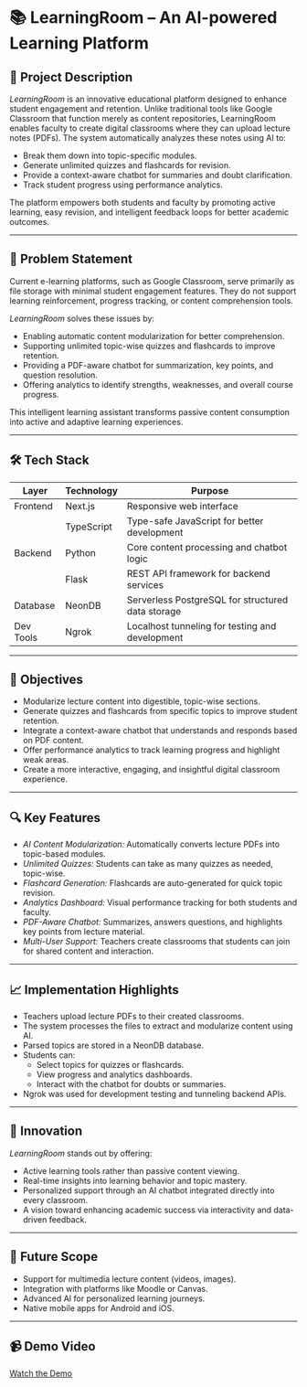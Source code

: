 # 📚 LearningRoom – An AI-powered Learning Platform

## 🚀 Project Description

*LearningRoom* is an innovative educational platform designed to enhance student engagement and retention. Unlike traditional tools like Google Classroom that function merely as content repositories, LearningRoom enables faculty to create digital classrooms where they can upload lecture notes (PDFs). The system automatically analyzes these notes using AI to:

- Break them down into topic-specific modules.
- Generate unlimited quizzes and flashcards for revision.
- Provide a context-aware chatbot for summaries and doubt clarification.
- Track student progress using performance analytics.

The platform empowers both students and faculty by promoting active learning, easy revision, and intelligent feedback loops for better academic outcomes.

---

## 🧠 Problem Statement

Current e-learning platforms, such as Google Classroom, serve primarily as file storage with minimal student engagement features. They do not support learning reinforcement, progress tracking, or content comprehension tools.

*LearningRoom* solves these issues by:
- Enabling automatic content modularization for better comprehension.
- Supporting unlimited topic-wise quizzes and flashcards to improve retention.
- Providing a PDF-aware chatbot for summarization, key points, and question resolution.
- Offering analytics to identify strengths, weaknesses, and overall course progress.
  
This intelligent learning assistant transforms passive content consumption into active and adaptive learning experiences.

---

## 🛠 Tech Stack

| Layer       | Technology     | Purpose                                           |
|-------------|----------------|---------------------------------------------------|
| Frontend    | Next.js        | Responsive web interface                          |
|             | TypeScript     | Type-safe JavaScript for better development       |
| Backend     | Python         | Core content processing and chatbot logic         |
|             | Flask          | REST API framework for backend services           |
| Database    | NeonDB         | Serverless PostgreSQL for structured data storage |
| Dev Tools   | Ngrok          | Localhost tunneling for testing and development   |

---

## 🎯 Objectives

- Modularize lecture content into digestible, topic-wise sections.
- Generate quizzes and flashcards from specific topics to improve student retention.
- Integrate a context-aware chatbot that understands and responds based on PDF content.
- Offer performance analytics to track learning progress and highlight weak areas.
- Create a more interactive, engaging, and insightful digital classroom experience.

---

## 🔍 Key Features

- *AI Content Modularization:* Automatically converts lecture PDFs into topic-based modules.
- *Unlimited Quizzes:* Students can take as many quizzes as needed, topic-wise.
- *Flashcard Generation:* Flashcards are auto-generated for quick topic revision.
- *Analytics Dashboard:* Visual performance tracking for both students and faculty.
- *PDF-Aware Chatbot:* Summarizes, answers questions, and highlights key points from lecture material.
- *Multi-User Support:* Teachers create classrooms that students can join for shared content and interaction.

---

## 📈 Implementation Highlights

- Teachers upload lecture PDFs to their created classrooms.
- The system processes the files to extract and modularize content using AI.
- Parsed topics are stored in a NeonDB database.
- Students can:
  - Select topics for quizzes or flashcards.
  - View progress and analytics dashboards.
  - Interact with the chatbot for doubts or summaries.
- Ngrok was used for development testing and tunneling backend APIs.

---

## 🌟 Innovation

*LearningRoom* stands out by offering:
- Active learning tools rather than passive content viewing.
- Real-time insights into learning behavior and topic mastery.
- Personalized support through an AI chatbot integrated directly into every classroom.
- A vision toward enhancing academic success via interactivity and data-driven feedback.

---

## 📌 Future Scope

- Support for multimedia lecture content (videos, images).
- Integration with platforms like Moodle or Canvas.
- Advanced AI for personalized learning journeys.
- Native mobile apps for Android and iOS.

---

## 📹 Demo Video

[Watch the Demo]([https://drive.google.com/file/d/1C1CrK2MTcPXz-g7r4F4AFGuhpP8ZfPI3/view?usp=drive_link](https://drive.google.com/file/d/1CVzWk-5HMd57LjxP8dUzvgVQVtzvjk6e/view?usp=sharing))
